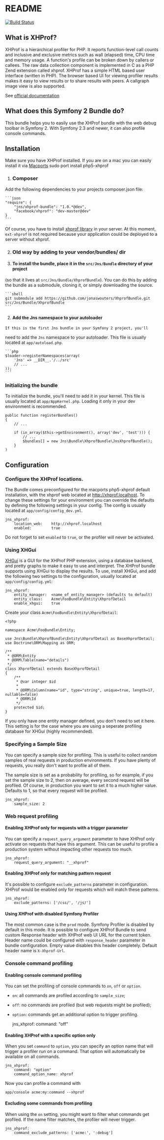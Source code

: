 README
======

[![Build Status](https://magnum.travis-ci.com/jonaswouters/XhprofBundle.png)](https://magnum.travis-ci.com/#!/jonaswouters/XhprofBundle)

What is XHProf?
---------------

XHProf is a hierarchical profiler for PHP. It reports function-level call counts and inclusive and exclusive metrics such as wall (elapsed) time, CPU time and memory usage.
A function's profile can be broken down by callers or callees. The raw data collection component is implemented in C as a PHP Zend extension called xhprof.
XHProf has a simple HTML based user interface (written in PHP). The browser based UI for viewing profiler results makes it easy to view results or to share results with peers.
A callgraph image view is also supported.

See [official documentation][1]

What does this Symfony 2 Bundle do?
-----------------------------------

This bundle helps you to easily use the XHProf bundle with the web debug toolbar in Symfony 2.
With Symfony 2.3 and newer, it can also profile console commands.

## Installation

Make sure you have XHProf installed.
If you are on a mac you can easily install it via [Macports][2]
    sudo port install php5-xhprof

1. ### Composer

  Add the following dependencies to your projects composer.json file:

    ```json
    "require": {
        "jns/xhprof-bundle": "1.0.*@dev",
        "facebook/xhprof": "dev-master@dev"
    }
    ```

  Of course, you have to install [xhprof library](http://php.net/manual/fr/book.xhprof.php) in your server.
  At this moment, `ext-xhprof` is not required because your application could be deployed to a server without xhprof.

2. ### Old way by adding to your vendor/bundles/ dir

  1. #### To install the bundle, place it in the `src/Jns/Bundle` directory of your project
(so that it lives at `src/Jns/Bundle/XhprofBundle`). You can do this by adding
the bundle as a submodule, cloning it, or simply downloading the source.

    ```shell
    git submodule add https://github.com/jonaswouters/XhprofBundle.git src/Jns/Bundle/XhprofBundle
    ```

  2. #### Add the Jns namespace to your autoloader

    If this is the first Jns bundle in your Symfony 2 project, you'll
need to add the `Jns` namespace to your autoloader. This file is usually located at `app/autoload.php`.

    ```php
    $loader->registerNamespaces(array(
        'Jns' => __DIR__.'/../src'
        // ...
    ));
    ```


### Initializing the bundle

To initialize the bundle, you'll need to add it in your kernel. This
file is usually located at `app/AppKernel.php`. Loading it only in your dev environment is recommended.

    public function registerBundles()
    {
        // ...

        if (in_array($this->getEnvironment(), array('dev', 'test'))) {
            // ...
            $bundles[] = new Jns\Bundle\XhprofBundle\JnsXhprofBundle();
        }
    )

## Configuration

### Configure the XHProf locations.

The Bundle comes preconfigured for the macports php5-xhprof default installation,
with the xhprof web located at http://xhprof.localhost.
To change these settings for your environment you can override the defaults by
defining the following settings in your config. The config is usually located at `app/config/config_dev.yml`.

    jns_xhprof:
        location_web:    http://xhprof.localhost
        enabled:         true

Do not forget to set `enabled` to `true`, or the profiler will never be activated.

### Using XHGui

[XHGui][3] is a GUI for the XHProf PHP extension, using a database backend, and pretty graphs to make it easy to use and interpret. The XHProf bundle supports using XHGui to display the results. To use, install XHGui, and add the following two settings to the configuration, usually located at `app/config/config.yml`:

    jns_xhprof:
        entity_manager:  <name_of_entity_manager> (defaults to default)
        entity_class:    Acme\FooBundle\Entity\XhprofDetail
        enable_xhgui:    true

Create your class `Acme\FooBundle\Entity\XhprofDetail`:

    <?php

    namespace Acme\FooBundle\Entity;

    use Jns\Bundle\XhprofBundle\Entity\XhprofDetail as BaseXhprofDetail;
    use Doctrine\ORM\Mapping as ORM;

    /**
     * @ORM\Entity
     * @ORM\Table(name="details")
     */
    class XhprofDetail extends BaseXhprofDetail
    {
        /**
         * @var integer $id
         *
         * @ORM\Column(name="id", type="string", unique=true, length=17, nullable=false)
         * @ORM\Id
         */
        protected $id;
    }

If you only have one entity manager defined, you don't need to set it here. This setting is for the case where you are using a seperate profiling database for XHGui (highly recommended).

### Specifying a Sample Size

You can specify a sample size for profiling. This is useful to collect random
samples of real requests in production environments. If you have plenty of
requests, you really don't want to profile all of them.

The sample size is set as a probability for profiling, so for example, if you
set the sample size to 2, then on average, every second request will be profiled.
Of course, in production you want to set it to a much higher value. Defaults
to 1, so that every request will be profiled.

    jns_xhprof:
        sample_size: 2

### Web request profiling

#### Enabling XHProf only for requests with a trigger parameter

You can specify a `request_query_argument` parameter to have XHProf only activate
on requests that have this argument. This can be useful to profile a production
system without impacting other requests too much.

    jns_xhprof:
        request_query_argument: "__xhprof"

#### Enabling XHProf only for matching pattern request

It's possible to configure `exclude_patterns` parameter in configuration. XHProf would be enabled only for requests which will match these patterns.

    jns_xhprof:
        exclude_patterns: ['/css/', '/js/']

#### Using XHProf with disabled Symfony Profiler

The most common case is the `prod` mode. Symfony Profiler is disabled by default in this mode.
It is possible to configure XHProf Bundle to send custom Response header with XHProf web UI URL for the current token.
Header name could be configured with `response_header` parameter in bundle configuration.
Empty value disables this header completely. Default header name is `X-Xhprof-Url`.

### Console command profiling

#### Enabling console command profiling

You can set the profiling of console commands to `on`, `off` or `option`.

* `on`: all commands are profiled according to `sample_size`;
* `off`: no commands are profiled (but web requests might be profiled);
* `option`: commands get an additional option to trigger profiling.

    jns_xhprof:
        command: "off"

#### Enabling XHProf with a specific option only

When you set `command` to `option`, you can specify an option name that will
trigger a profiler run on a command. That option will automatically be available
on all commands.

    jns_xhprof:
        command: "option"
        command_option_name: xhprof

Now you can profile a command with

    app/console acme:my:command --xhprof

#### Excluding some commands from profiling

When using the `on` setting, you might want to filter what commands get profiled.
If the name filter matches, the profiler will never trigger.

    jns_xhprof:
        command_exclude_patterns: ['acme:', ':debug']


[1]: http://mirror.facebook.net/facebook/xhprof/doc.html
[2]: http://www.macports.org/
[3]: https://github.com/preinheimer/xhprof
